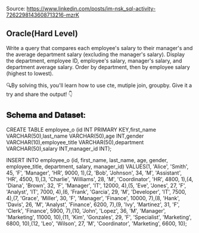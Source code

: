 Source: <https://www.linkedin.com/posts/im-nsk_sql-activity-7262298143608713216-mzrK>

## Oracle(Hard Level)

Write a query that compares each employee's salary to their manager's and the average department salary (excluding the manager's salary). Display the department, employee ID, employee's salary, manager's salary, and department average salary. Order by department, then by employee salary (highest to lowest).

🔍By solving this, you'll learn how to use cte, mutiple join, groupby. Give it a try and share the output! 👇

## 𝐒𝐜𝐡𝐞𝐦𝐚 𝐚𝐧𝐝 𝐃𝐚𝐭𝐚𝐬𝐞𝐭:

CREATE TABLE employee_o (id INT PRIMARY KEY,first_name VARCHAR(50),last_name VARCHAR(50),age INT,gender VARCHAR(10),employee_title VARCHAR(50),department VARCHAR(50),salary INT,manager_id INT);

INSERT INTO employee_o (id, first_name, last_name, age, gender, employee_title, department, salary, manager_id) VALUES(1, 'Alice', 'Smith', 45, 'F', 'Manager', 'HR', 9000, 1),(2, 'Bob', 'Johnson', 34, 'M', 'Assistant', 'HR', 4500, 1),(3, 'Charlie', 'Williams', 28, 'M', 'Coordinator', 'HR', 4800, 1),(4, 'Diana', 'Brown', 32, 'F', 'Manager', 'IT', 12000, 4),(5, 'Eve', 'Jones', 27, 'F', 'Analyst', 'IT', 7000, 4),(6, 'Frank', 'Garcia', 29, 'M', 'Developer', 'IT', 7500, 4),(7, 'Grace', 'Miller', 30, 'F', 'Manager', 'Finance', 10000, 7),(8, 'Hank', 'Davis', 26, 'M', 'Analyst', 'Finance', 6200, 7),(9, 'Ivy', 'Martinez', 31, 'F', 'Clerk', 'Finance', 5900, 7),(10, 'John', 'Lopez', 36, 'M', 'Manager', 'Marketing', 11000, 10),(11, 'Kim', 'Gonzales', 29, 'F', 'Specialist', 'Marketing', 6800, 10),(12, 'Leo', 'Wilson', 27, 'M', 'Coordinator', 'Marketing', 6600, 10);
